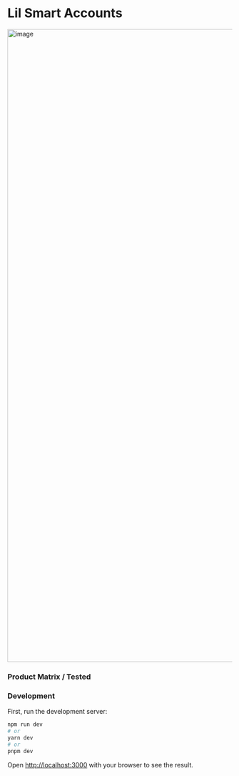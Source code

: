 
# Lil Smart Accounts
<img width="1417" alt="image" src="https://github.com/crypblizz8/lil-smart-accounts/assets/45455218/8abc21c0-320d-40f4-be2b-a30422ebb0d5">


### Product Matrix / Tested


### Development
First, run the development server:

```bash
npm run dev
# or
yarn dev
# or
pnpm dev
```

Open [http://localhost:3000](http://localhost:3000) with your browser to see the result.
